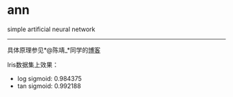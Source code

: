 # ann
simple artificial neural network
****
具体原理参见*@陈靖_*同学的[博客](http://blog.csdn.net/zhongkejingwang/article/details/44514073)

Iris数据集上效果：
+ log sigmoid: 0.984375
+ tan sigmoid: 0.992188
